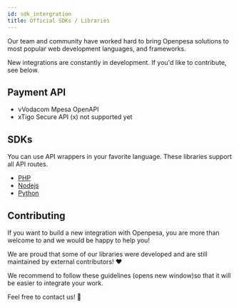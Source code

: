 ```yaml
---
id: sdk_intergration
title: Official SDKs / Libraries
---
```


Our team and community have worked hard to bring Openpesa solutions to most popular web development languages, and frameworks.

New integrations are constantly in development. If you'd like to contribute, see below.

## Payment API

- <span class="badge badge--success">v</span>Vodacom Mpesa OpenAPI
- <span class="badge badge--warning">x</span>Tigo Secure API (x) not supported yet

## SDKs

You can use API wrappers in your favorite language. These libraries support all API routes.

- [PHP](https://openpesa.github.io/php-pesa/)
- [Nodejs](https://openpesa.github.io/pesa-js/)
- [Python](https://github.com/openpesa/py-pesa)
  <!-- - [Java](#) 🚧 WIP -->
  <!-- - [Dart](#) 🚧 WIP -->
  <!-- - [.NET](#) 🚧 WIP -->


## Contributing

If you want to build a new integration with Openpesa, you are more than welcome to and we would be happy to help you!

We are proud that some of our libraries were developed and are still maintained by external contributors! ♥️

We recommend to follow these guidelines (opens new window)so that it will be easier to integrate your work.

Feel free to contact us! 🙂
